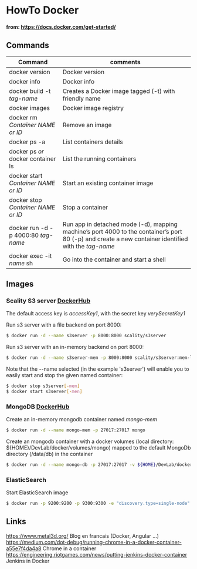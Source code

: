 # HowTo Docker
#### from: https://docs.docker.com/get-started/

## Commands
Command | comments
------------ | -------------
docker version | Docker version
docker info | Docker info
docker build -t *tag-name* | Creates a Docker image tagged (-t) with friendly name
docker images | Docker image registry
docker rm *Container NAME or ID* | Remove an image
docker ps -a | List containers details
docker ps *or* docker container ls  | List the running containers
docker start *Container NAME or ID* | Start an existing container image
docker stop *Container NAME or ID* | Stop a container
docker run -d -p 4000:80 *tag-name* | Run app in detached mode (-d), mapping machine’s port 4000 to the container’s port 80 (-p) and create a new container identified with the *tag-name*
docker exec -it *name* sh | Go into the container and start a shell 

## Images
### Scality S3 server [DockerHub](https://hub.docker.com/r/scality/s3server/)

The default access key is _accessKey1_, with the secret key _verySecretKey1_

Run s3 server with a file backend on port 8000:
```bash
$ docker run -d --name s3server -p 8000:8000 scality/s3server
```
Run s3 server with an in-memory backend on port 8000:
```bash
$ docker run -d --name s3server-mem -p 8000:8000 scality/s3server:mem-latest
```
Note that the --name selected (in the example 's3server') will enable you to easily start and stop the given named container:
```bash
$ docker stop s3server[-mem]
$ docker start s3server[-men]
```

### MongoDB [DockerHub](https://hub.docker.com/_/mongo/)

Create an in-memory mongodb container named *mongo-mem*
```bash
$ docker run -d --name mongo-mem -p 27017:27017 mongo
```
Create an mongodb container with a docker volumes (local directory: ${HOME}/DevLab/docker/volumes/mongo) mapped to the default MongoDb directory (/data/db) in the container
```bash
$ docker run -d --name mongo-db -p 27017:27017 -v ${HOME}/DevLab/docker/volumes/mongo:/data/db mongo
```

### ElasticSearch
Start ElasticSearch image

```bash
$ docker run -p 9200:9200 -p 9300:9300 -e "discovery.type=single-node" -e "cluster.name=es-mike" -e "node.name=es-single" docker.elastic.co/elasticsearch/elasticsearch:7.4.2
```

## Links
https://www.metal3d.org/ Blog en francais (Docker, Angular ...)  
https://medium.com/dot-debug/running-chrome-in-a-docker-container-a55e7f4da4a8 Chrome in a container
https://engineering.riotgames.com/news/putting-jenkins-docker-container Jenkins in Docker
